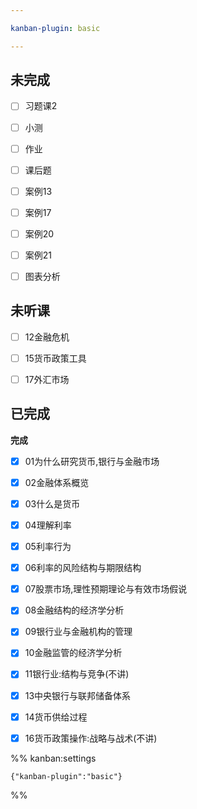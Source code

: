 ```yaml
---

kanban-plugin: basic

---
```


## 未完成

- [ ] 习题课2
- [ ] 小测
- [ ] 作业
- [ ] 课后题
- [ ] 案例13
- [ ] 案例17
- [ ] 案例20
- [ ] 案例21
- [ ] 图表分析


## 未听课

- [ ] 12金融危机
- [ ] 15货币政策工具
- [ ] 17外汇市场


## 已完成

**完成**
- [x] 01为什么研究货币,银行与金融市场
- [x] 02金融体系概览
- [x] 03什么是货币
- [x] 04理解利率
- [x] 05利率行为
- [x] 06利率的风险结构与期限结构
- [x] 07股票市场,理性预期理论与有效市场假说
- [x] 08金融结构的经济学分析
- [x] 09银行业与金融机构的管理
- [x] 10金融监管的经济学分析
- [x] 11银行业:结构与竞争(不讲)
- [x] 13中央银行与联邦储备体系
- [x] 14货币供给过程
- [x] 16货币政策操作:战略与战术(不讲)




%% kanban:settings
```
{"kanban-plugin":"basic"}
```
%%